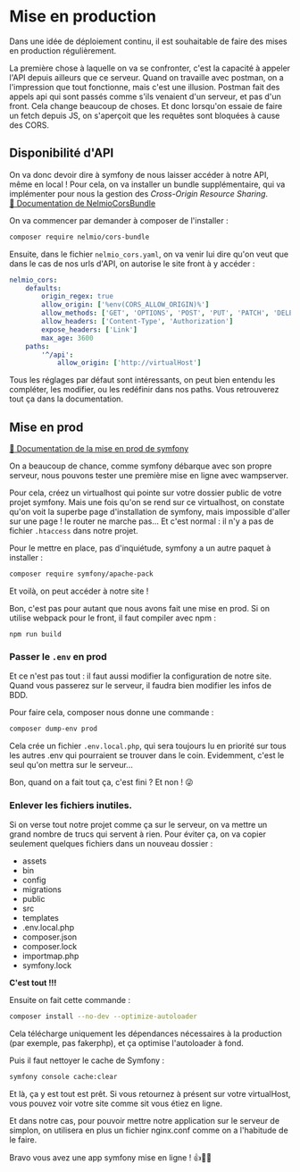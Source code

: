 # Mise en production
Dans une idée de déploiement continu, il est souhaitable de faire des mises en production régulièrement.

La première chose à laquelle on va se confronter, c'est la capacité à appeler l'API depuis ailleurs que ce serveur. Quand on travaille avec postman, on a l'impression que tout fonctionne, mais c'est une illusion. Postman fait des appels api qui sont passés comme s'ils venaient d'un serveur, et pas d'un front. Cela change beaucoup de choses. Et donc lorsqu'on essaie de faire un fetch depuis JS, on s'aperçoit que les requêtes sont bloquées à cause des CORS.

## Disponibilité d'API

On va donc devoir dire à symfony de nous laisser accéder à notre API, même en local ! 
Pour cela, on va installer un bundle supplémentaire, qui va implémenter pour nous la gestion des *Cross-Origin Resource Sharing*.  
[📜 Documentation de NelmioCorsBundle](https://symfony.com/bundles/NelmioCorsBundle/current/index.html)

On va commencer par demander à composer de l'installer :

```bash
composer require nelmio/cors-bundle
```
Ensuite, dans le fichier `nelmio_cors.yaml`, on va venir lui dire qu'on veut que dans le cas de nos urls d'API, on autorise le site front à y accéder : 

```yaml
nelmio_cors:
    defaults:
        origin_regex: true
        allow_origin: ['%env(CORS_ALLOW_ORIGIN)%']
        allow_methods: ['GET', 'OPTIONS', 'POST', 'PUT', 'PATCH', 'DELETE']
        allow_headers: ['Content-Type', 'Authorization']
        expose_headers: ['Link']
        max_age: 3600
    paths:
        '^/api':
            allow_origin: ['http://virtualHost']
```

Tous les réglages par défaut sont intéressants, on peut bien entendu les compléter, les modifier, ou les redéfinir dans nos paths. Vous retrouverez tout ça dans la documentation.

## Mise en prod

[📜 Documentation de la mise en prod de symfony](https://symfony.com/doc/current/deployment.html)

On a beaucoup de chance, comme symfony débarque avec son propre serveur, nous pouvons tester une première mise en ligne avec wampserver.

Pour cela, créez un virtualhost qui pointe sur votre dossier public de votre projet symfony. Mais une fois qu'on se rend sur ce virtualhost, on constate qu'on voit la superbe page d'installation de symfony, mais impossible d'aller sur une page ! le router ne marche pas... Et c'est normal : il n'y a pas de fichier `.htaccess` dans notre projet.

Pour le mettre en place, pas d'inquiétude, symfony a un autre paquet à installer : 

```bash
composer require symfony/apache-pack
```
Et voilà, on peut accéder à notre site ! 

Bon, c'est pas pour autant que nous avons fait une mise en prod. Si on utilise webpack pour le front, il faut compiler avec npm : 

```npm
npm run build
```
### Passer le `.env` en prod
Et ce n'est pas tout : il faut aussi modifier la configuration de notre site. Quand vous passerez sur le serveur, il faudra bien modifier les infos de BDD.

Pour faire cela, composer nous donne une commande : 
```bash
composer dump-env prod
```
Cela crée un fichier `.env.local.php`, qui sera toujours lu en priorité sur tous les autres .env qui pourraient se trouver dans le coin. Evidemment, c'est le seul qu'on mettra sur le serveur... 

Bon, quand on a fait tout ça, c'est fini ? Et non ! 😜

### Enlever les fichiers inutiles.
Si on verse tout notre projet comme ça sur le serveur, on va mettre un grand nombre de trucs qui servent à rien. 
Pour éviter ça, on va copier seulement quelques fichiers dans un nouveau dossier : 
* assets
* bin
* config
* migrations
* public
* src
* templates
* .env.local.php
* composer.json
* composer.lock
* importmap.php
* symfony.lock

**C'est tout !!!**

Ensuite on fait cette commande :
```bash
composer install --no-dev --optimize-autoloader
```

Cela télécharge uniquement les dépendances nécessaires à la production (par exemple, pas fakerphp), et ça optimise l'autoloader à fond.

Puis il faut nettoyer le cache de Symfony :
```bash
symfony console cache:clear
```

Et là, ça y est tout est prêt. Si vous retournez à présent sur votre virtualHost, vous pouvez voir votre site comme sit vous étiez en ligne.

Et dans notre cas, pour pouvoir mettre notre application sur le serveur de simplon, on utilisera en plus un fichier nginx.conf comme on a l'habitude de le faire.

Bravo vous avez une app symfony mise en ligne ! 👍👏🎉
